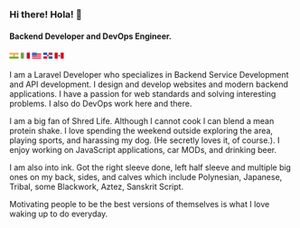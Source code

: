 ### Hi there! Hola! 👋

#### Backend Developer and DevOps Engineer.

<img src="https://raw.githubusercontent.com/akki-io/akki-io/main/in.png" alt="flag" width="16"/> <img src="https://raw.githubusercontent.com/akki-io/akki-io/main/it.png" alt="flag" width="16"/> <img src="https://raw.githubusercontent.com/akki-io/akki-io/main/us.png" alt="flag" width="16"/> <img src="https://raw.githubusercontent.com/akki-io/akki-io/main/dr.png" alt="flag" width="16"/> <img src="https://raw.githubusercontent.com/akki-io/akki-io/main/ca.png" alt="flag" width="16"/>

I am a Laravel Developer who specializes in Backend Service Development and API development. I design and develop websites and modern backend applications. I have a passion for web standards and solving interesting problems. I also do DevOps work here and there.

I am a big fan of Shred Life. Although I cannot cook I can blend a mean protein shake. I love spending the weekend outside exploring the area, playing sports, and harassing my dog. (He secretly loves it, of course.). I enjoy working on JavaScript applications, car MODs, and drinking beer.

I am also into ink. Got the right sleeve done, left half sleeve and multiple big ones on my back, sides, and calves which include Polynesian, Japanese, Tribal, some Blackwork, Aztez, Sanskrit Script.

Motivating people to be the best versions of themselves is what I love waking up to do everyday.
